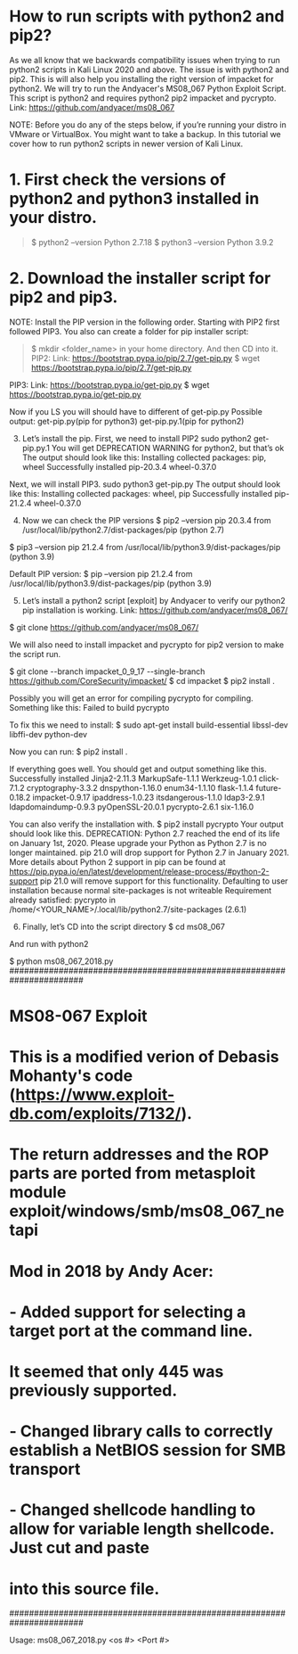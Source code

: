 # How to run scripts with python2 and pip2?

As we all know that we backwards compatibility issues when trying to run python2 scripts in Kali Linux 2020 and above. The issue is with python2 and pip2. 
This is will also help you installing the right version of impacket for python2.
We will try to run the Andyacer's MS08_067 Python Exploit Script. 
This script is python2 and requires python2 pip2 impacket and pycrypto.
Link: https://github.com/andyacer/ms08_067 

NOTE: Before you do any of the steps below, if you’re running your distro in VMware or VirtualBox. You might want to take a backup.
In this tutorial we cover how to run python2 scripts in newer version of Kali Linux.

# 1.	First check the versions of python2 and python3 installed in your distro.
> $ python2 –version
Python 2.7.18
> $ python3 –version
Python 3.9.2

# 2.	Download the installer script for pip2 and pip3.

NOTE: Install the PIP version in the following order. Starting with PIP2 first followed PIP3.
You also can create a folder for pip installer script:
> $ mkdir <folder_name> in your home directory.
And then CD into it.
PIP2:
Link: https://bootstrap.pypa.io/pip/2.7/get-pip.py
> $ wget https://bootstrap.pypa.io/pip/2.7/get-pip.py

PIP3:
Link: https://bootstrap.pypa.io/get-pip.py
$ wget https://bootstrap.pypa.io/get-pip.py

Now if you LS you will should have to different of get-pip.py
Possible output: get-pip.py(pip for python3)  get-pip.py.1(pip for python2)

3.	Let’s install the pip.
First, we need to install PIP2
sudo python2 get-pip.py.1
You will get DEPRECATION WARNING for python2, but that’s ok
The output should look like this: 
Installing collected packages: pip, wheel
Successfully installed pip-20.3.4 wheel-0.37.0

Next, we will install PIP3.
sudo python3 get-pip.py
The output should look like this:
Installing collected packages: wheel, pip
Successfully installed pip-21.2.4 wheel-0.37.0

4.	 Now we can check the PIP versions
$ pip2 –version
pip 20.3.4 from /usr/local/lib/python2.7/dist-packages/pip (python 2.7)

$ pip3 –version
pip 21.2.4 from /usr/local/lib/python3.9/dist-packages/pip (python 3.9)

Default PIP version:
$ pip –version
pip 21.2.4 from /usr/local/lib/python3.9/dist-packages/pip (python 3.9)

5.	Let’s install a python2 script [exploit] by Andyacer to verify our python2 pip installation is working.
Link: https://github.com/andyacer/ms08_067/

$ git clone https://github.com/andyacer/ms08_067/

We will also need to install impacket and pycrypto for pip2 version to make the script run.

$ git clone --branch impacket_0_9_17 --single-branch https://github.com/CoreSecurity/impacket/
$ cd impacket
$ pip2 install .

Possibly you will get an error for compiling pycrypto for compiling.
Something like this: Failed to build pycrypto

To fix this we need to install:
$ sudo apt-get install build-essential libssl-dev libffi-dev python-dev

Now you can run:
$ pip2 install .

If everything goes well.
You should get and output something like this.
Successfully installed Jinja2-2.11.3 MarkupSafe-1.1.1 Werkzeug-1.0.1 click-7.1.2 cryptography-3.3.2 dnspython-1.16.0 enum34-1.1.10 flask-1.1.4 future-0.18.2 impacket-0.9.17 ipaddress-1.0.23 itsdangerous-1.1.0 ldap3-2.9.1 ldapdomaindump-0.9.3 pyOpenSSL-20.0.1 pycrypto-2.6.1 six-1.16.0

You can also verify the installation with.
$ pip2 install pycrypto
Your output should look like this.
DEPRECATION: Python 2.7 reached the end of its life on January 1st, 2020. Please upgrade your Python as Python 2.7 is no longer maintained. pip 21.0 will drop support for Python 2.7 in January 2021. More details about Python 2 support in pip can be found at https://pip.pypa.io/en/latest/development/release-process/#python-2-support pip 21.0 will remove support for this functionality.
Defaulting to user installation because normal site-packages is not writeable
Requirement already satisfied: pycrypto in /home/<YOUR_NAME>/.local/lib/python2.7/site-packages (2.6.1)

6.	Finally, let’s CD into the script directory 
$ cd ms08_067

And run with python2

$ python ms08_067_2018.py
#######################################################################
#   MS08-067 Exploit
#   This is a modified verion of Debasis Mohanty's code (https://www.exploit-db.com/exploits/7132/).
#   The return addresses and the ROP parts are ported from metasploit module exploit/windows/smb/ms08_067_netapi
#
#   Mod in 2018 by Andy Acer:
#   - Added support for selecting a target port at the command line.
#     It seemed that only 445 was previously supported.
#   - Changed library calls to correctly establish a NetBIOS session for SMB transport
#   - Changed shellcode handling to allow for variable length shellcode. Just cut and paste
#     into this source file.
#######################################################################


Usage: ms08_067_2018.py <target ip> <os #> <Port #>
